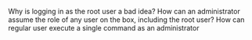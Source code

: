 Why is logging in as the root user a bad idea?
How can an administrator assume the role of any user on the box, including the root user?
How can regular user execute a single command as an administrator